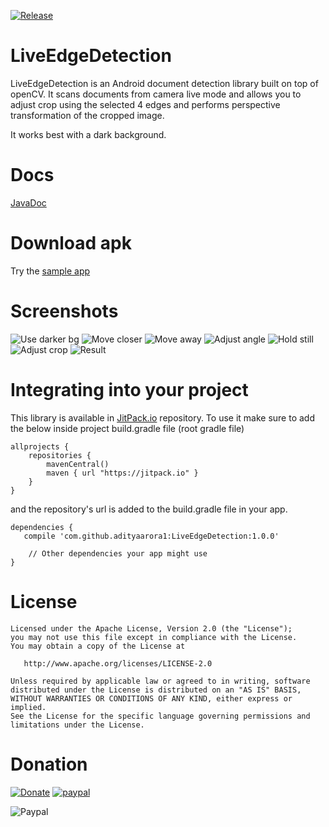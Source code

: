 [![Release](https://jitpack.io/v/adityaarora1/LiveEdgeDetection.svg)](https://jitpack.io/#adityaarora1/LiveEdgeDetection)

# LiveEdgeDetection

LiveEdgeDetection is an Android document detection library built on top of openCV. It scans documents from camera live mode and allows you to adjust crop using the selected 4 edges and performs perspective transformation of the cropped image.

It works best with a dark background.

# Docs

[JavaDoc](https://adityaarora1.github.io/LiveEdgeDetection/docs)

# Download apk
Try the [sample app](https://drive.google.com/file/d/1sO26O4-1-2XAX16czREx7SiiCD8-4ecU/view?usp=sharing)

# Screenshots

![Use darker bg](https://github.com/adityaarora1/LiveEdgeDetection/blob/master/use_darker_bg.png)
![Move closer](https://github.com/adityaarora1/LiveEdgeDetection/blob/master/move_closer.png)
![Move away](https://github.com/adityaarora1/LiveEdgeDetection/blob/master/move_away.png)
![Adjust angle](https://github.com/adityaarora1/LiveEdgeDetection/blob/master/adjust_angle.png)
![Hold still](https://github.com/adityaarora1/LiveEdgeDetection/blob/master/hold_still.png)
![Adjust crop](https://github.com/adityaarora1/LiveEdgeDetection/blob/master/adjust_crop.png)
![Result](https://github.com/adityaarora1/LiveEdgeDetection/blob/master/cropped.png)

# Integrating into your project
This library is available in [JitPack.io](https://jitpack.io/) repository.
To use it make sure to add the below inside project build.gradle file (root gradle file)

```
allprojects {
    repositories {
        mavenCentral()
        maven { url "https://jitpack.io" }
    }
}
```

and the repository's url is added to the build.gradle file in your app.

```
dependencies {
   compile 'com.github.adityaarora1:LiveEdgeDetection:1.0.0'
   
    // Other dependencies your app might use
}
```

# License
```
Licensed under the Apache License, Version 2.0 (the "License");
you may not use this file except in compliance with the License.
You may obtain a copy of the License at

   http://www.apache.org/licenses/LICENSE-2.0

Unless required by applicable law or agreed to in writing, software
distributed under the License is distributed on an "AS IS" BASIS,
WITHOUT WARRANTIES OR CONDITIONS OF ANY KIND, either express or implied.
See the License for the specific language governing permissions and
limitations under the License.
```

# Donation

[![Donate](https://img.shields.io/badge/Donate-PayPal-green.svg)](https://www.paypal.me/adityaarora1)  [![paypal](https://www.paypalobjects.com/en_US/i/btn/btn_donateCC_LG.gif)](https://www.paypal.me/adityaarora1)

![Paypal](https://github.com/adityaarora1/LiveEdgeDetection/blob/master/paypal_qr.gif)

